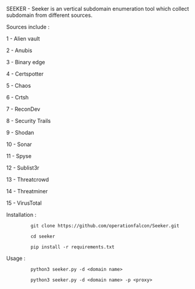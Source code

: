 SEEKER - Seeker is an vertical subdomain enumeration tool which collect subdomain from different sources. 

Sources include :        

1 - Alien vault
                       
2 - Anubis

3 - Binary edge

4 - Certspotter

5 - Chaos

6 - Crtsh

7 - ReconDev

8 - Security Trails

9 - Shodan

10 - Sonar

11 - Spyse

12 - Sublist3r

13 - Threatcrowd

14 - Threatminer

15 - VirusTotal

Installation :
 
             git clone https://github.com/operationfalcon/Seeker.git

             cd seeker

             pip install -r requirements.txt

Usage :
  
             python3 seeker.py -d <domain name>

             python3 seeker.py -d <domain name> -p <proxy>
